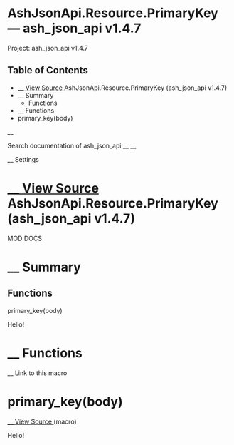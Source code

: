 # AshJsonApi.Resource.PrimaryKey — ash_json_api v1.4.7

Project: ash_json_api v1.4.7

## Table of Contents

- [ __ View Source ](external_link) AshJsonApi.Resource.PrimaryKey (ash_json_api v1.4.7)
- __ Summary
  - Functions
- __ Functions
- primary_key(body)

__

Search documentation of ash_json_api __ __

__ Settings

#  [ __ View Source ](external_link) AshJsonApi.Resource.PrimaryKey (ash_json_api v1.4.7)

MOD DOCS

#  __ Summary

##  Functions

primary_key(body)

Hello!

#  __ Functions

__ Link to this macro

# primary_key(body)

[ __ View Source ](external_link) (macro)

Hello!
